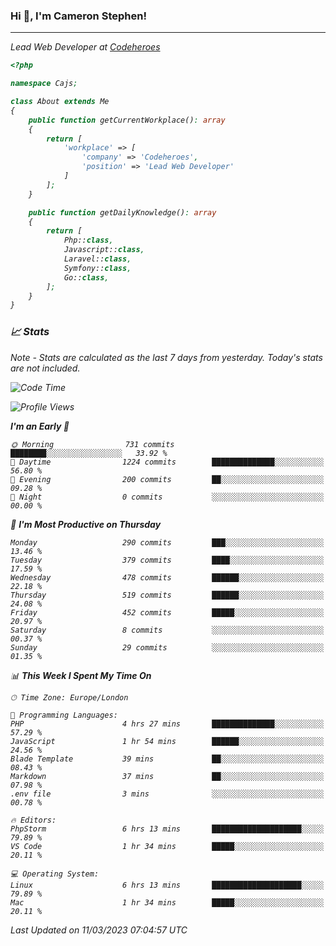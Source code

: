 ### Hi 👋, I'm Cameron Stephen!
<hr>
<p><em>Lead Web Developer at <a href="https://codeheroes.co.uk">Codeheroes</a></p>


```php
<?php

namespace Cajs;

class About extends Me
{
    public function getCurrentWorkplace(): array
    {
        return [
            'workplace' => [
                'company' => 'Codeheroes',
                'position' => 'Lead Web Developer'
            ]
        ];
    }

    public function getDailyKnowledge(): array
    {
        return [
            Php::class,
            Javascript::class,
            Laravel::class,
            Symfony::class,
            Go::class,
        ];
    }
}
```

### 📈 Stats
<p><em>Note - Stats are calculated as the last 7 days from yesterday. Today's stats are not included.</em></p>


<!--START_SECTION:waka-->
![Code Time](http://img.shields.io/badge/Code%20Time-3%2C259%20hrs%2027%20mins-blue)

![Profile Views](http://img.shields.io/badge/Profile%20Views-0-blue)

**I'm an Early 🐤** 

```text
🌞 Morning                731 commits         ████████░░░░░░░░░░░░░░░░░   33.92 % 
🌆 Daytime                1224 commits        ██████████████░░░░░░░░░░░   56.80 % 
🌃 Evening                200 commits         ██░░░░░░░░░░░░░░░░░░░░░░░   09.28 % 
🌙 Night                  0 commits           ░░░░░░░░░░░░░░░░░░░░░░░░░   00.00 % 
```
📅 **I'm Most Productive on Thursday** 

```text
Monday                   290 commits         ███░░░░░░░░░░░░░░░░░░░░░░   13.46 % 
Tuesday                  379 commits         ████░░░░░░░░░░░░░░░░░░░░░   17.59 % 
Wednesday                478 commits         ██████░░░░░░░░░░░░░░░░░░░   22.18 % 
Thursday                 519 commits         ██████░░░░░░░░░░░░░░░░░░░   24.08 % 
Friday                   452 commits         █████░░░░░░░░░░░░░░░░░░░░   20.97 % 
Saturday                 8 commits           ░░░░░░░░░░░░░░░░░░░░░░░░░   00.37 % 
Sunday                   29 commits          ░░░░░░░░░░░░░░░░░░░░░░░░░   01.35 % 
```


📊 **This Week I Spent My Time On** 

```text
🕑︎ Time Zone: Europe/London

💬 Programming Languages: 
PHP                      4 hrs 27 mins       ██████████████░░░░░░░░░░░   57.29 % 
JavaScript               1 hr 54 mins        ██████░░░░░░░░░░░░░░░░░░░   24.56 % 
Blade Template           39 mins             ██░░░░░░░░░░░░░░░░░░░░░░░   08.43 % 
Markdown                 37 mins             ██░░░░░░░░░░░░░░░░░░░░░░░   07.98 % 
.env file                3 mins              ░░░░░░░░░░░░░░░░░░░░░░░░░   00.78 % 

🔥 Editors: 
PhpStorm                 6 hrs 13 mins       ████████████████████░░░░░   79.89 % 
VS Code                  1 hr 34 mins        █████░░░░░░░░░░░░░░░░░░░░   20.11 % 

💻 Operating System: 
Linux                    6 hrs 13 mins       ████████████████████░░░░░   79.89 % 
Mac                      1 hr 34 mins        █████░░░░░░░░░░░░░░░░░░░░   20.11 % 
```


 Last Updated on 11/03/2023 07:04:57 UTC
<!--END_SECTION:waka-->
